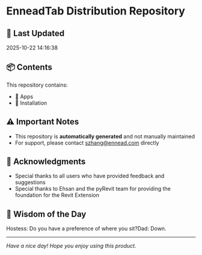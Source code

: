 # EnneadTab Distribution Repository

## 📅 Last Updated
2025-10-22 14:16:38



## 📦 Contents
This repository contains:
- 📂 Apps
- 📂 Installation

## ⚠️ Important Notes
- This repository is **automatically generated** and not manually maintained
- For support, please contact szhang@ennead.com directly

## 🙏 Acknowledgments
- Special thanks to all users who have provided feedback and suggestions
- Special thanks to Ehsan and the pyRevit team for providing the foundation for the Revit Extension

## 💭 Wisdom of the Day
Hostess: Do you have a preference of where you sit?Dad: Down.

---
*Have a nice day! Hope you enjoy using this product.*
